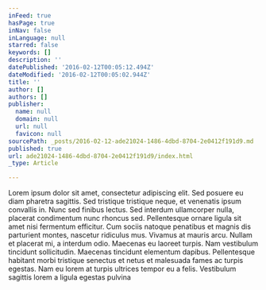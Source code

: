 ```yaml
---
inFeed: true
hasPage: true
inNav: false
inLanguage: null
starred: false
keywords: []
description: ''
datePublished: '2016-02-12T00:05:12.494Z'
dateModified: '2016-02-12T00:05:02.944Z'
title: ''
author: []
authors: []
publisher:
  name: null
  domain: null
  url: null
  favicon: null
sourcePath: _posts/2016-02-12-ade21024-1486-4dbd-8704-2e0412f191d9.md
published: true
url: ade21024-1486-4dbd-8704-2e0412f191d9/index.html
_type: Article

---
```

Lorem ipsum dolor sit amet, consectetur adipiscing elit. Sed posuere eu diam pharetra sagittis. Sed tristique tristique neque, et venenatis ipsum convallis in. Nunc sed finibus lectus. Sed interdum ullamcorper nulla, placerat condimentum nunc rhoncus sed. Pellentesque ornare ligula sit amet nisi fermentum efficitur. Cum sociis natoque penatibus et magnis dis parturient montes, nascetur ridiculus mus. Vivamus at mauris arcu. Nullam et placerat mi, a interdum odio. Maecenas eu laoreet turpis. Nam vestibulum tincidunt sollicitudin. Maecenas tincidunt elementum dapibus. Pellentesque habitant morbi tristique senectus et netus et malesuada fames ac turpis egestas. Nam eu lorem at turpis ultrices tempor eu a felis. Vestibulum sagittis lorem a ligula egestas pulvina